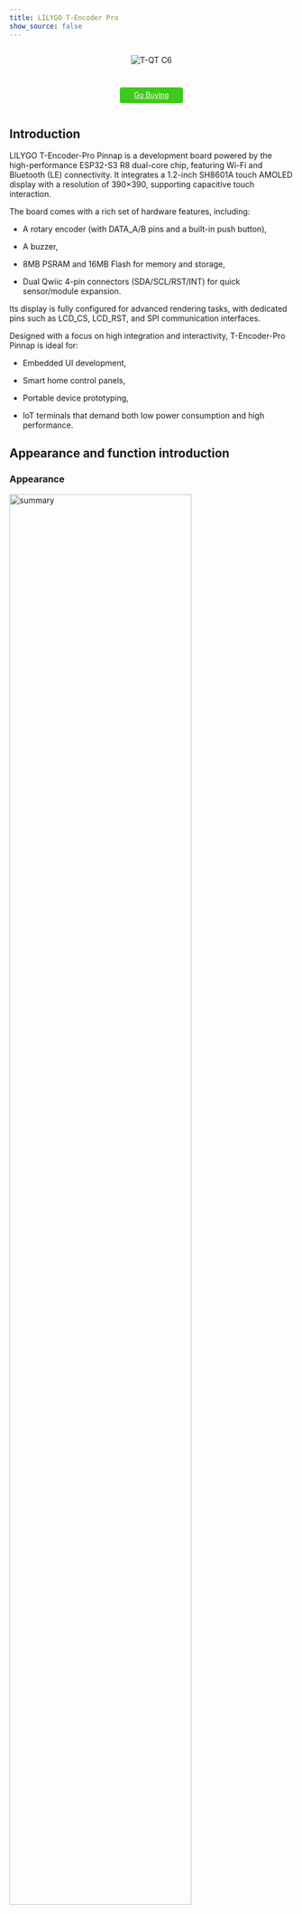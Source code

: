 ```yaml
---
title: LILYGO T-Encoder Pro
show_source: false
---
```

<!-- **[English](README.MD) | 中文** -->

<div style="width:100%; display:flex;justify-content: center;">

![T-QT C6](./assets/T-Encoder-Pro-1.jpg)

</div>

<div style="padding: 1em 0 0 0; display: flex; justify-content: center">
    <a target="_blank" style="margin: 1em;color: white; font-size: 0.9em; border-radius: 0.3em; padding: 0.5em 2em; background-color:rgb(63, 201, 28)" href="https://lilygo.cc/products/t-encoder-plus">Go Buying</a>
    <!-- <a target="_blank" style="margin: 1em;color: white; font-size: 0.9em; border-radius: 0.3em; padding: 0.5em 2em; background-color:rgb(63, 201, 28)" href="https://www.aliexpress.com/store/911876460">速卖通</a> -->
</div>

## Introduction

LILYGO T-Encoder-Pro Pinnap is a development board powered by the high-performance ESP32-S3 R8 dual-core chip, featuring Wi-Fi and Bluetooth (LE) connectivity. It integrates a 1.2-inch SH8601A touch AMOLED display with a resolution of 390×390, supporting capacitive touch interaction.

The board comes with a rich set of hardware features, including:

- A rotary encoder (with DATA_A/B pins and a built-in push button),

- A buzzer,

- 8MB PSRAM and 16MB Flash for memory and storage,

- Dual Qwiic 4-pin connectors (SDA/SCL/RST/INT) for quick sensor/module expansion.

Its display is fully configured for advanced rendering tasks, with dedicated pins such as LCD_CS, LCD_RST, and SPI communication interfaces.

Designed with a focus on high integration and interactivity, T-Encoder-Pro Pinnap is ideal for:

- Embedded UI development,

- Smart home control panels,

- Portable device prototyping,

- IoT terminals that demand both low power consumption and high performance.

## Appearance and function introduction
### Appearance
<img src="./assets/T-Encoder-Pro-2.jpg" alt="summary" width=80%>

### Pinmap 

<img src="./assets/T-Encoder-Pro-pin-zh.jpg" alt="summary" width=100%>

## Module Information and Specifications
### Description

T-Encoder-Pro is a smart control knob equipped with a AMOLED touch screen, based on the ESP32S3R8 chip. The knob rotates, clicks (pushes in), and contains a beeper and vibration motor.

<img src="./assets/T-Encoder-Pro-info-zh.jpg" alt="summary" width=80%>

| Component | Description |
| --- | --- |
| MCU | ESP32-S3R8  |
| PSRAM | 8M |
| FLASH | 16M |
| Screen | 2.04-inch SH8601A-W14-T06 AMOLED |
| Touch | CHSC5816 touch capacitive screen
| Encoder | Supports left and right rotation
| Buzzer | Support buzzer |
| Wireless | 2.4GHz Wi-Fi & Bluetooth 5 (LE)
| USB | 1 × USB Port and OTG(TYPE-C interface) |
| Extended Interface | 2 × QWIIC 4-pin interface |
| Keys | 1 x RESET key + 1 x BOOT key |
| Hole Position | **M2 screw hole * 3** |
| Dimensions | 43.5 x 43.5 x 27.5mm |

### Related Links

Github：[T-Encoder-Pro](https://github.com/Xinyuan-LilyGO/T-Encoder-Pro)

* [Espressif](https://www.espressif.com/en/support/documents/technical-documents)
* [DXQ120MYB2416A](https://github.com/Xinyuan-LilyGO/T-Encoder-Pro/blob/arduino-esp32-libs_V3.0.7/information/DXQ120MYB2416A.pdf)
* [DS_CHSC5816_V1.1.5](https://github.com/Xinyuan-LilyGO/T-Encoder-Pro/blob/arduino-esp32-libs_V3.0.7/information/DS_CHSC5816_V1.1.5.pdf)
* [CHSC5816-ApplicationDoc_US_V04](https://github.com/Xinyuan-LilyGO/T-Encoder-Pro/blob/arduino-esp32-libs_V3.0.7/information/CHSC5816-ApplicationDoc_US_V04.pdf)

#### Schematic Diagram

* [T-Encoder-Pro](https://github.com/Xinyuan-LilyGO/T-Encoder-Pro/blob/arduino-esp32-libs_V3.0.7/project/[SCH][T-Encoder-Pro_V1.0].pdf)
<!-- * [SY6970](./datasheet/AN_SY6970.pdf) -->

#### Dependency Libraries

* [Arduino_GFX-1.3.7](https://github.com/moononournation/Arduino_GFX)
* [lvgl-8.3.5](https://github.com/lvgl/lvgl)
* [SensorLib-0.1.4](https://github.com/lewisxhe/SensorsLib)

## Software Design
### Arduino Set Parameters

| Setting                  | Value                            |
|--------------------------|----------------------------------|
| Board                    | ESP32S3 Dev Module               |
| Upload Speed             | 921600                           |
| USB Mode                 | Hardware CDC and JTAG            |
| USB CDC On Boot          | Enabled                          |
| USB Firmware MSC On Boot | Disabled                         |
| USB DFU On Boot          | Disabled                         |
| CPU Frequency            | 240MHz (WiFi)                    |
| Flash Mode               | QIO 80MHz                        |
| Flash Size               | 16MB (128Mb)                     |
| Core Debug Level         | None                             |
| Partition Scheme         | 16M Flash (3MB APP/9.9MB FATFS)  |
| PSRAM                    | OPI PSRAM                        |
| Arduino Runs On          | Core 1                           |
| Events Run On            | Core 1                           |

### Development Platform
1. [Micropython](https://micropython.org/)
2. [Arduino IDE](https://www.arduino.cc/en/software)
3. [Platform IO](https://platformio.org/)

## Product Technical Support 



